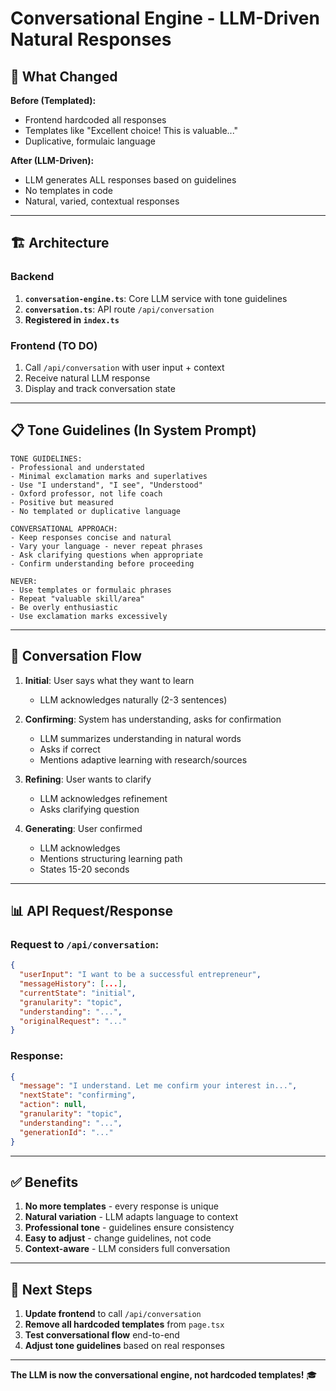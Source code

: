 # Conversational Engine - LLM-Driven Natural Responses

## 🎯 **What Changed**

**Before (Templated):**
- Frontend hardcoded all responses
- Templates like "Excellent choice! This is valuable..."
- Duplicative, formulaic language

**After (LLM-Driven):**
- LLM generates ALL responses based on guidelines
- No templates in code
- Natural, varied, contextual responses

---

## 🏗️ **Architecture**

### Backend
1. **`conversation-engine.ts`**: Core LLM service with tone guidelines
2. **`conversation.ts`**: API route `/api/conversation`
3. **Registered in `index.ts`**

### Frontend (TO DO)
1. Call `/api/conversation` with user input + context
2. Receive natural LLM response
3. Display and track conversation state

---

## 📋 **Tone Guidelines (In System Prompt)**

```
TONE GUIDELINES:
- Professional and understated
- Minimal exclamation marks and superlatives
- Use "I understand", "I see", "Understood"
- Oxford professor, not life coach
- Positive but measured
- No templated or duplicative language

CONVERSATIONAL APPROACH:
- Keep responses concise and natural
- Vary your language - never repeat phrases
- Ask clarifying questions when appropriate
- Confirm understanding before proceeding

NEVER:
- Use templates or formulaic phrases
- Repeat "valuable skill/area"
- Be overly enthusiastic
- Use exclamation marks excessively
```

---

## 🔄 **Conversation Flow**

1. **Initial**: User says what they want to learn
   - LLM acknowledges naturally (2-3 sentences)
   
2. **Confirming**: System has understanding, asks for confirmation
   - LLM summarizes understanding in natural words
   - Asks if correct
   - Mentions adaptive learning with research/sources

3. **Refining**: User wants to clarify
   - LLM acknowledges refinement
   - Asks clarifying question

4. **Generating**: User confirmed
   - LLM acknowledges
   - Mentions structuring learning path
   - States 15-20 seconds

---

## 📊 **API Request/Response**

### Request to `/api/conversation`:
```json
{
  "userInput": "I want to be a successful entrepreneur",
  "messageHistory": [...],
  "currentState": "initial",
  "granularity": "topic",
  "understanding": "...",
  "originalRequest": "..."
}
```

### Response:
```json
{
  "message": "I understand. Let me confirm your interest in...",
  "nextState": "confirming",
  "action": null,
  "granularity": "topic",
  "understanding": "...",
  "generationId": "..."
}
```

---

## ✅ **Benefits**

1. **No more templates** - every response is unique
2. **Natural variation** - LLM adapts language to context
3. **Professional tone** - guidelines ensure consistency
4. **Easy to adjust** - change guidelines, not code
5. **Context-aware** - LLM considers full conversation

---

## 🚧 **Next Steps**

1. **Update frontend** to call `/api/conversation`
2. **Remove all hardcoded templates** from `page.tsx`
3. **Test conversational flow** end-to-end
4. **Adjust tone guidelines** based on real responses

---

**The LLM is now the conversational engine, not hardcoded templates!** 🎓

